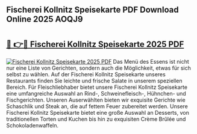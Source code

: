 ## Fischerei Kollnitz Speisekarte PDF Download Online 2025 AOQJ9

# <h2><a href="http://gccgzqt.nevu.top/?p=Fischerei+Kollnitz+Speisekarte">🔗 👉🔴 Fischerei Kollnitz Speisekarte 2025 PDF</a></h2>

[![Fischerei Kollnitz Speisekarte 2025 PDF](https://i.imgur.com/dBaPXMq.png)](http://gccgzqt.nevu.top/?p=Fischerei+Kollnitz+Speisekarte)
Das Menü des Essens ist nicht nur eine Liste von Gerichten, sondern auch die Möglichkeit, etwas für sich selbst zu wählen. Auf der Fischerei Kollnitz Speisekarte unseres Restaurants finden Sie leichte und frische Salate in unserem speziellen Bereich. Für Fleischliebhaber bietet unsere Fischerei Kollnitz Speisekarte eine umfangreiche Auswahl an Rind-, Schweinefleisch-, Hühnchen- und Fischgerichten. Unseren Auserwählten bieten wir exquisite Gerichte wie Schaschlik und Steak an, die auf fettem Feuer zubereitet werden. Unsere Fischerei Kollnitz Speisekarte bietet eine große Auswahl an Desserts, von traditionellen Torten und Kuchen bis hin zu exquisiten Crème Brûlée und Schokoladenwaffeln.
